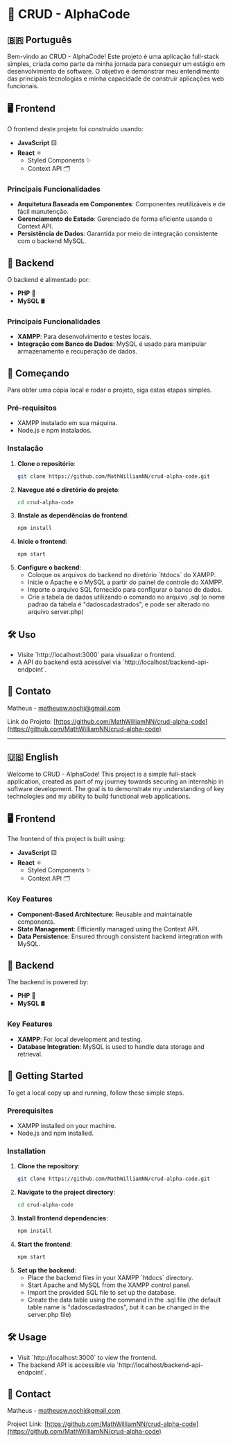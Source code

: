 

# 📱 CRUD - AlphaCode

## 🇧🇷 Português 

Bem-vindo ao CRUD - AlphaCode! Este projeto é uma aplicação full-stack simples, criada como parte da minha jornada para conseguir um estágio em desenvolvimento de software. O objetivo é demonstrar meu entendimento das principais tecnologias e minha capacidade de construir aplicações web funcionais.

## 🖥️ Frontend

O frontend deste projeto foi construído usando:

- **JavaScript** 🟨
- **React** ⚛️
  - Styled Components ✨
  - Context API 🗂️

### Principais Funcionalidades

- **Arquitetura Baseada em Componentes**: Componentes reutilizáveis e de fácil manutenção.
- **Gerenciamento de Estado**: Gerenciado de forma eficiente usando o Context API.
- **Persistência de Dados**: Garantida por meio de integração consistente com o backend MySQL.

## 🔧 Backend

O backend é alimentado por:

- **PHP** 🐘
- **MySQL** 🛢️

### Principais Funcionalidades

- **XAMPP**: Para desenvolvimento e testes locais.
- **Integração com Banco de Dados**: MySQL é usado para manipular armazenamento e recuperação de dados.

## 🚀 Começando

Para obter uma cópia local e rodar o projeto, siga estas etapas simples.

### Pré-requisitos

- XAMPP instalado em sua máquina.
- Node.js e npm instalados.

### Instalação

1. **Clone o repositório**:
   ```bash
   git clone https://github.com/MathWilliamNN/crud-alpha-code.git
   
2. **Navegue até o diretório do projeto**:
   ```bash
   cd crud-alpha-code
   ```
3. **IInstale as dependências do frontend**:
   ```bash
   npm install
   ```
4. **Inicie o frontend**:
   ```bash
   npm start
   ```
5. **Configure o backend**:
   - Coloque os arquivos do backend no diretório \`htdocs\` do XAMPP.
   - Inicie o Apache e o MySQL a partir do painel de controle do XAMPP.
   - Importe o arquivo SQL fornecido para configurar o banco de dados.
   - Crie a tabela de dados utilizando o comando no arquivo .sql (o nome padrao da tabela é "dadoscadastrados", e pode ser alterado no arquivo server.php)

## 🛠️ Uso

- Visite \`http://localhost:3000\` para visualizar o frontend.
- A API do backend está acessível via \`http://localhost/backend-api-endpoint\`.

## 💬 Contato

Matheus - matheusw.nochi@gmail.com 

Link do Projeto: [https://github.com/MathWilliamNN/crud-alpha-code](https://github.com/MathWilliamNN/crud-alpha-code)


---

## 🇺🇸 English

Welcome to CRUD - AlphaCode! This project is a simple full-stack application, created as part of my journey towards securing an internship in software development. The goal is to demonstrate my understanding of key technologies and my ability to build functional web applications.

## 🖥️ Frontend

The frontend of this project is built using:

- **JavaScript** 🟨
- **React** ⚛️
  - Styled Components ✨
  - Context API 🗂️

### Key Features

- **Component-Based Architecture**: Reusable and maintainable components.
- **State Management**: Efficiently managed using the Context API.
- **Data Persistence**: Ensured through consistent backend integration with MySQL.

## 🔧 Backend

The backend is powered by:

- **PHP** 🐘
- **MySQL** 🛢️

### Key Features

- **XAMPP**: For local development and testing.
- **Database Integration**: MySQL is used to handle data storage and retrieval.

## 🚀 Getting Started

To get a local copy up and running, follow these simple steps.

### Prerequisites

- XAMPP installed on your machine.
- Node.js and npm installed.

### Installation

1. **Clone the repository**:
   ```bash
   git clone https://github.com/MathWilliamNN/crud-alpha-code.git
   ```
2. **Navigate to the project directory**:
   ```bash
   cd crud-alpha-code
   ```
3. **Install frontend dependencies**:
   ```bash
   npm install
   ```
4. **Start the frontend**:
   ```bash
   npm start
   ```
5. **Set up the backend**:
   - Place the backend files in your XAMPP \`htdocs\` directory.
   - Start Apache and MySQL from the XAMPP control panel.
   - Import the provided SQL file to set up the database.
   - Create the data table using the command in the .sql file (the default table name is "dadoscadastrados", but it can be changed in the server.php file)

## 🛠️ Usage

- Visit \`http://localhost:3000\` to view the frontend.
- The backend API is accessible via \`http://localhost/backend-api-endpoint\`.


## 💬 Contact

Matheus - matheusw.nochi@gmail.com 

Project Link: [https://github.com/MathWilliamNN/crud-alpha-code](https://github.com/MathWilliamNN/crud-alpha-code)

